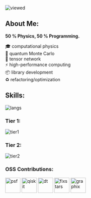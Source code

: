 ![viewed](https://komarev.com/ghpvc/?username=EarlMilktea&color=blue)

## About Me:

**50 % Physics, 50 % Programming.**

🎓 computational physics<br/>
🎲 quantum Monte Carlo<br/>
🔢 tensor network<br/>
⚡ high-performance computing<br/>
📦 library development<br/>
♻ refactoring/optimization

## Skills:

![langs](https://github-readme-stats.vercel.app/api/top-langs/?username=EarlMilktea&layout=compact&theme=solarized-dark)

### Tier 1:

![tier1](https://skillicons.dev/icons?i=cpp,python,julia,neovim,arch,git,github,githubactions,docker,latex)

### Tier 2:

![tier2](https://skillicons.dev/icons?i=rust,ubuntu,cmake,gitlab,ts,js,wasm,react,go,mysql)

### OSS Contributions:

<img src="https://avatars.githubusercontent.com/u/50630501?s=200&v=4" width="48" alt="psf" />  <img src="https://avatars.githubusercontent.com/u/30696987?s=200&v=4" width="48" alt="qiskit" /> <img src="https://avatars.githubusercontent.com/u/3637556?s=200&v=4" width="48" alt="dt" /> <img src="https://avatars.githubusercontent.com/u/18019456?s=200&v=4" width="48" alt="fixstars" /> <img src="https://avatars.githubusercontent.com/u/114573649?s=200&v=4" width="48" alt="graphix" />
